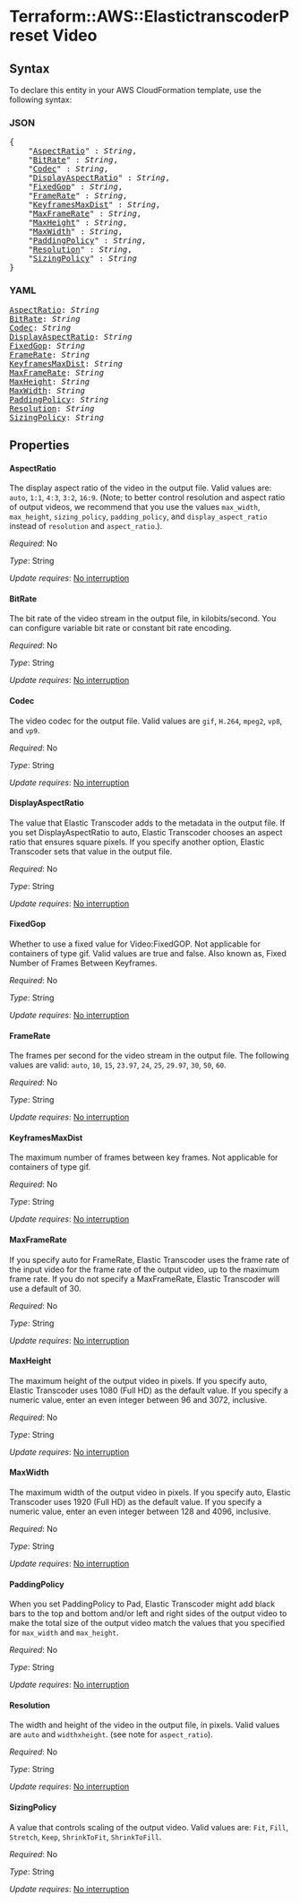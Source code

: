 # Terraform::AWS::ElastictranscoderPreset Video

## Syntax

To declare this entity in your AWS CloudFormation template, use the following syntax:

### JSON

<pre>
{
    "<a href="#aspectratio" title="AspectRatio">AspectRatio</a>" : <i>String</i>,
    "<a href="#bitrate" title="BitRate">BitRate</a>" : <i>String</i>,
    "<a href="#codec" title="Codec">Codec</a>" : <i>String</i>,
    "<a href="#displayaspectratio" title="DisplayAspectRatio">DisplayAspectRatio</a>" : <i>String</i>,
    "<a href="#fixedgop" title="FixedGop">FixedGop</a>" : <i>String</i>,
    "<a href="#framerate" title="FrameRate">FrameRate</a>" : <i>String</i>,
    "<a href="#keyframesmaxdist" title="KeyframesMaxDist">KeyframesMaxDist</a>" : <i>String</i>,
    "<a href="#maxframerate" title="MaxFrameRate">MaxFrameRate</a>" : <i>String</i>,
    "<a href="#maxheight" title="MaxHeight">MaxHeight</a>" : <i>String</i>,
    "<a href="#maxwidth" title="MaxWidth">MaxWidth</a>" : <i>String</i>,
    "<a href="#paddingpolicy" title="PaddingPolicy">PaddingPolicy</a>" : <i>String</i>,
    "<a href="#resolution" title="Resolution">Resolution</a>" : <i>String</i>,
    "<a href="#sizingpolicy" title="SizingPolicy">SizingPolicy</a>" : <i>String</i>
}
</pre>

### YAML

<pre>
<a href="#aspectratio" title="AspectRatio">AspectRatio</a>: <i>String</i>
<a href="#bitrate" title="BitRate">BitRate</a>: <i>String</i>
<a href="#codec" title="Codec">Codec</a>: <i>String</i>
<a href="#displayaspectratio" title="DisplayAspectRatio">DisplayAspectRatio</a>: <i>String</i>
<a href="#fixedgop" title="FixedGop">FixedGop</a>: <i>String</i>
<a href="#framerate" title="FrameRate">FrameRate</a>: <i>String</i>
<a href="#keyframesmaxdist" title="KeyframesMaxDist">KeyframesMaxDist</a>: <i>String</i>
<a href="#maxframerate" title="MaxFrameRate">MaxFrameRate</a>: <i>String</i>
<a href="#maxheight" title="MaxHeight">MaxHeight</a>: <i>String</i>
<a href="#maxwidth" title="MaxWidth">MaxWidth</a>: <i>String</i>
<a href="#paddingpolicy" title="PaddingPolicy">PaddingPolicy</a>: <i>String</i>
<a href="#resolution" title="Resolution">Resolution</a>: <i>String</i>
<a href="#sizingpolicy" title="SizingPolicy">SizingPolicy</a>: <i>String</i>
</pre>

## Properties

#### AspectRatio

The display aspect ratio of the video in the output file. Valid values are: `auto`, `1:1`, `4:3`, `3:2`, `16:9`. (Note; to better control resolution and aspect ratio of output videos, we recommend that you use the values `max_width`, `max_height`, `sizing_policy`, `padding_policy`, and `display_aspect_ratio` instead of `resolution` and `aspect_ratio`.).

_Required_: No

_Type_: String

_Update requires_: [No interruption](https://docs.aws.amazon.com/AWSCloudFormation/latest/UserGuide/using-cfn-updating-stacks-update-behaviors.html#update-no-interrupt)

#### BitRate

The bit rate of the video stream in the output file, in kilobits/second. You can configure variable bit rate or constant bit rate encoding.

_Required_: No

_Type_: String

_Update requires_: [No interruption](https://docs.aws.amazon.com/AWSCloudFormation/latest/UserGuide/using-cfn-updating-stacks-update-behaviors.html#update-no-interrupt)

#### Codec

The video codec for the output file. Valid values are `gif`, `H.264`, `mpeg2`, `vp8`, and `vp9`.

_Required_: No

_Type_: String

_Update requires_: [No interruption](https://docs.aws.amazon.com/AWSCloudFormation/latest/UserGuide/using-cfn-updating-stacks-update-behaviors.html#update-no-interrupt)

#### DisplayAspectRatio

The value that Elastic Transcoder adds to the metadata in the output file. If you set DisplayAspectRatio to auto, Elastic Transcoder chooses an aspect ratio that ensures square pixels. If you specify another option, Elastic Transcoder sets that value in the output file.

_Required_: No

_Type_: String

_Update requires_: [No interruption](https://docs.aws.amazon.com/AWSCloudFormation/latest/UserGuide/using-cfn-updating-stacks-update-behaviors.html#update-no-interrupt)

#### FixedGop

Whether to use a fixed value for Video:FixedGOP. Not applicable for containers of type gif. Valid values are true and false. Also known as, Fixed Number of Frames Between Keyframes.

_Required_: No

_Type_: String

_Update requires_: [No interruption](https://docs.aws.amazon.com/AWSCloudFormation/latest/UserGuide/using-cfn-updating-stacks-update-behaviors.html#update-no-interrupt)

#### FrameRate

The frames per second for the video stream in the output file. The following values are valid: `auto`, `10`, `15`, `23.97`, `24`, `25`, `29.97`, `30`, `50`, `60`.

_Required_: No

_Type_: String

_Update requires_: [No interruption](https://docs.aws.amazon.com/AWSCloudFormation/latest/UserGuide/using-cfn-updating-stacks-update-behaviors.html#update-no-interrupt)

#### KeyframesMaxDist

The maximum number of frames between key frames. Not applicable for containers of type gif.

_Required_: No

_Type_: String

_Update requires_: [No interruption](https://docs.aws.amazon.com/AWSCloudFormation/latest/UserGuide/using-cfn-updating-stacks-update-behaviors.html#update-no-interrupt)

#### MaxFrameRate

If you specify auto for FrameRate, Elastic Transcoder uses the frame rate of the input video for the frame rate of the output video, up to the maximum frame rate. If you do not specify a MaxFrameRate, Elastic Transcoder will use a default of 30.

_Required_: No

_Type_: String

_Update requires_: [No interruption](https://docs.aws.amazon.com/AWSCloudFormation/latest/UserGuide/using-cfn-updating-stacks-update-behaviors.html#update-no-interrupt)

#### MaxHeight

The maximum height of the output video in pixels. If you specify auto, Elastic Transcoder uses 1080 (Full HD) as the default value. If you specify a numeric value, enter an even integer between 96 and 3072, inclusive.

_Required_: No

_Type_: String

_Update requires_: [No interruption](https://docs.aws.amazon.com/AWSCloudFormation/latest/UserGuide/using-cfn-updating-stacks-update-behaviors.html#update-no-interrupt)

#### MaxWidth

The maximum width of the output video in pixels. If you specify auto, Elastic Transcoder uses 1920 (Full HD) as the default value. If you specify a numeric value, enter an even integer between 128 and 4096, inclusive.

_Required_: No

_Type_: String

_Update requires_: [No interruption](https://docs.aws.amazon.com/AWSCloudFormation/latest/UserGuide/using-cfn-updating-stacks-update-behaviors.html#update-no-interrupt)

#### PaddingPolicy

When you set PaddingPolicy to Pad, Elastic Transcoder might add black bars to the top and bottom and/or left and right sides of the output video to make the total size of the output video match the values that you specified for `max_width` and `max_height`.

_Required_: No

_Type_: String

_Update requires_: [No interruption](https://docs.aws.amazon.com/AWSCloudFormation/latest/UserGuide/using-cfn-updating-stacks-update-behaviors.html#update-no-interrupt)

#### Resolution

The width and height of the video in the output file, in pixels. Valid values are `auto` and `widthxheight`. (see note for `aspect_ratio`).

_Required_: No

_Type_: String

_Update requires_: [No interruption](https://docs.aws.amazon.com/AWSCloudFormation/latest/UserGuide/using-cfn-updating-stacks-update-behaviors.html#update-no-interrupt)

#### SizingPolicy

A value that controls scaling of the output video. Valid values are: `Fit`, `Fill`, `Stretch`, `Keep`, `ShrinkToFit`, `ShrinkToFill`.

_Required_: No

_Type_: String

_Update requires_: [No interruption](https://docs.aws.amazon.com/AWSCloudFormation/latest/UserGuide/using-cfn-updating-stacks-update-behaviors.html#update-no-interrupt)

